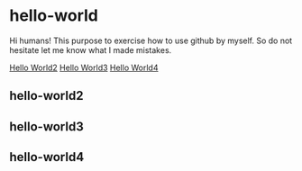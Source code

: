 # hello-world

Hi humans!
This purpose to exercise how to use github by myself.
So do not hesitate let me know what I made mistakes.

[Hello World2](#hello_world2)
[Hello World3](#hello_world3)
[Hello World4](#hello_world4)

## hello-world2
## hello-world3
## hello-world4
